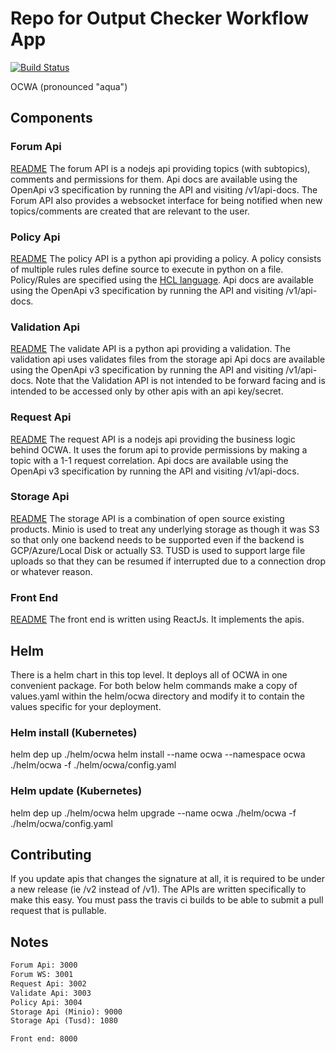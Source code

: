# Repo for Output Checker Workflow App 
[![Build Status](https://travis-ci.org/bcgov/OCWA.svg?branch=master)](https://travis-ci.org/bcgov/OCWA)

OCWA (pronounced "aqua")

## Components
### Forum Api
[README](/microservices/forumApi/README.md)
The forum API is a nodejs api providing topics (with subtopics), comments and permissions for them. Api docs are available using the OpenApi v3 specification
by running the API and visiting /v1/api-docs. The Forum API also provides a websocket interface for being notified when new topics/comments are created
that are relevant to the user.

### Policy Api
[README](/microservices/policyApi/README.md)
The policy API is a python api providing a policy. A policy consists of multiple rules rules define source to execute in python on a file.
Policy/Rules are specified using the [HCL language](https://github.com/hashicorp/hcl).
Api docs are available using the OpenApi v3 specification by running the API and visiting /v1/api-docs.

### Validation Api
[README](/microservices/validateApi/README.md)
The validate API is a python api providing a validation. The validation api uses validates files from the storage api
Api docs are available using the OpenApi v3 specification by running the API and visiting /v1/api-docs.
Note that the Validation API is not intended to be forward facing and is intended to be accessed only by other apis with an api key/secret.

### Request Api
[README](/microservices/requestApi/README.md)
The request API is a nodejs api providing the business logic behind OCWA. It uses the forum api to provide permissions by making a topic with a 1-1 request correlation.
Api docs are available using the OpenApi v3 specification by running the API and visiting /v1/api-docs.


### Storage Api
[README](/microservices/storageApi/README.md)
The storage API is a combination of open source existing products. Minio is used to treat any underlying storage as though it was S3 so that only one
backend needs to be supported even if the backend is GCP/Azure/Local Disk or actually S3. TUSD is used to support large file uploads so that they can be resumed
if interrupted due to a connection drop or whatever reason.

### Front End
[README](/frontend/README.md)
The front end is written using ReactJs. It implements the apis.

## Helm
There is a helm chart in this top level. It deploys all of OCWA in one convenient package.
For both below helm commands make a copy of values.yaml within the helm/ocwa directory
and modify it to contain the values specific for your deployment.

### Helm install (Kubernetes)
helm dep up ./helm/ocwa
helm install --name ocwa --namespace ocwa ./helm/ocwa -f ./helm/ocwa/config.yaml

### Helm update (Kubernetes)
helm dep up ./helm/ocwa
helm upgrade --name ocwa ./helm/ocwa  -f ./helm/ocwa/config.yaml

## Contributing
If you update apis that changes the signature at all, it is required to be under a new release (ie /v2 instead of /v1). The APIs are written specifically to make this easy.
You must pass the travis ci builds to be able to submit a pull request that is pullable.

## Notes
```Default Port list:
Forum Api: 3000
Forum WS: 3001
Request Api: 3002
Validate Api: 3003
Policy Api: 3004
Storage Api (Minio): 9000
Storage Api (Tusd): 1080

Front end: 8000
```
